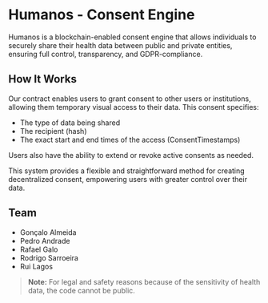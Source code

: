 # Humanos - Consent Engine

Humanos is a blockchain-enabled consent engine that allows individuals to securely share their health data between public and private entities, ensuring full control, transparency, and GDPR-compliance.

## How It Works

Our contract enables users to grant consent to other users or institutions, allowing them temporary visual access to their data. This consent specifies:

- The type of data being shared
- The recipient (hash)
- The exact start and end times of the access (ConsentTimestamps)

Users also have the ability to extend or revoke active consents as needed.

This system provides a flexible and straightforward method for creating decentralized consent, empowering users with greater control over their data.

## Team

- Gonçalo Almeida
- Pedro Andrade
- Rafael Galo
- Rodrigo Sarroeira
- Rui Lagos

> **Note:** For legal and safety reasons because of the sensitivity of health data, the code cannot be public.
